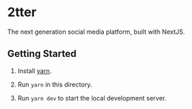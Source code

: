 # 2tter

The next generation social media platform, built with NextJS.

## Getting Started

1. Install [yarn](https://yarnpkg.com/).

2. Run `yarn` in this directory.

3. Run `yarn dev` to start the local development server.
